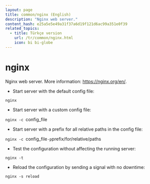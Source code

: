 ```yaml
---
layout: page
title: common/nginx (English)
description: "Nginx web server."
content_hash: e25a5e5e49a31f37a6d19f121d6ac99a351e0f39
related_topics:
  - title: Türkçe version
    url: /tr/common/nginx.html
    icon: bi bi-globe
---
```

# nginx

Nginx web server.
More information: <https://nginx.org/en/>.

- Start server with the default config file:

`nginx`

- Start server with a custom config file:

`nginx -c `<span class="tldr-var badge badge-pill bg-dark-lm bg-white-dm text-white-lm text-dark-dm font-weight-bold">config_file</span>

- Start server with a prefix for all relative paths in the config file:

`nginx -c `<span class="tldr-var badge badge-pill bg-dark-lm bg-white-dm text-white-lm text-dark-dm font-weight-bold">config_file</span>` -p `<span class="tldr-var badge badge-pill bg-dark-lm bg-white-dm text-white-lm text-dark-dm font-weight-bold">prefix/for/relative/paths</span>

- Test the configuration without affecting the running server:

`nginx -t`

- Reload the configuration by sending a signal with no downtime:

`nginx -s reload`
